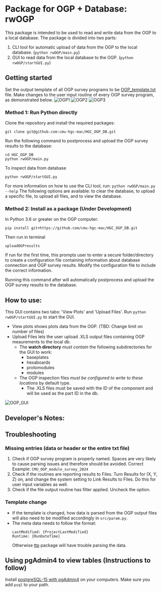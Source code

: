 # Package for OGP + Database: rwOGP
This package is intended to be used to read and write data from the OGP to a local database. The package is divided into two parts: 
1. CLI tool for automatic upload of data from the OGP to the local database. (`python rwOGP/main.py`)
2. GUI to read data from the local database to the OGP. (`python rwOGP/startGUI.py`)

## Getting started
Set the output template of all OGP survey programs to be [OGP_template.txt](https://github.com/cmu-hgc-mac/HGC_OGP_DB/blob/main/rwOGP/templates/OGP_template.txt) file.
Make changes to the user input routine of every OGP survey program, as demonstrated below.
![OGP1](https://github.com/user-attachments/assets/d897793d-df3a-48fc-a04e-fd160cbf312f)
![OGP2](https://github.com/user-attachments/assets/eab83325-0726-4e05-b881-7defcc6751c2)
![OGP3](https://github.com/user-attachments/assets/d5837b11-1ceb-4c6b-adc1-87542269f7a0)

### Method 1: Run Python directly
Clone the repository and install the required packages:
```
git clone git@github.com:cmu-hgc-mac/HGC_OGP_DB.git
```
Run the following command to postprocess and upload the OGP survey results to the database:
```
cd HGC_OGP_DB
python rwOGP/main.py
```
To inspect data from database
```
python rwOGP/startGUI.py
```

For more information on how to use the CLI tool, run:
```python rwOGP/main.py --help```
The following options are available: to clear the database, to upload a specific file, to upload all files, and to view the database.

### Method 2: Install as a package (Under Development)
In Python 3.6 or greater on the OGP computer: 
```
pip install git+https://github.com/cmu-hgc-mac/HGC_OGP_DB.git
```
Then run in terminal
```
uploadOGPresults
```
If run for the first time, this prompts user to enter a secure folder/directory to create a configuration file containing information about database connection and OGP survey results. Modify the configuration file to include the correct information.

Running this command after will automatically postprocess and upload the OGP survey results to the database.

## How to use:
This GUI contains two tabs: 'View Plots' and 'Upload Files'. Run `python rwOGP/startGUI.py` to start the GUI.
- View plots shows plots data from the OGP. (TBD: Change limit on number of files) 
- Upload Files lets the user upload .XLS output files containing OGP meaurements to the local db.
  - The **watch directory** _must contain_ the following subdirectories for the GUI to work:
    - baseplates
    - hexaboards
    - protomodules
    - modules
  - The OGP inspection files _must be configured to write to these locations_ by default type.
    - The .XLS files must be saved with the ID of the component and will be used as the part ID in the db.

![OGP_GUI](https://github.com/murthysindhu/HGC_DB_postgres/assets/58646122/dbeddf4c-2dc8-4da7-8f26-f916d1c69b74)

## Developer's Notes:
## Troubleshooting
### Missing entries (data or header or the entire txt file)
1. Check if OGP survey program is properly named. Spaces are very likely to cause parsing issues and therefore should be avoided. 
Correct Example: `CMU_OGP_module_survey_2024`
2. Check if the routines are reporting results to Files. Turn Results for (X, Y, Z) on, and change the system setting to Link Results to Files. Do this for user input variables as well.
3. Check if the file output routine has filter applied. Uncheck the option.

### Template change
- If the template is changed, how data is parsed from the OGP output files will also need to be modified accordingly in `src/param.py`.
- The meta data needs to follow the format: 
  ```
  LastModified: {ProjectLastModified}		
  Runtime: {RunDateTime}
  ```
  Otherwise [ttp](https://ttp.readthedocs.io/en/latest/) package will have trouble parsing the data.
  

## Using pgAdmin4 to view tables (Instructions to follow)
Install [postgreSQL-15 with pgAdmin4](https://www.pgadmin.org/download/) on your computers. Make sure you add ```psql``` to your path.


